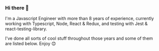 ### Hi there 👋

I'm a Javascript Engineer with more than 8 years of experience, currently working with Typescript, Node, React & Redux, and testing with Jest & react-testing-library.

I've done all sorts of cool stuff throughout those years and some of them are listed below. Enjoy 😊
